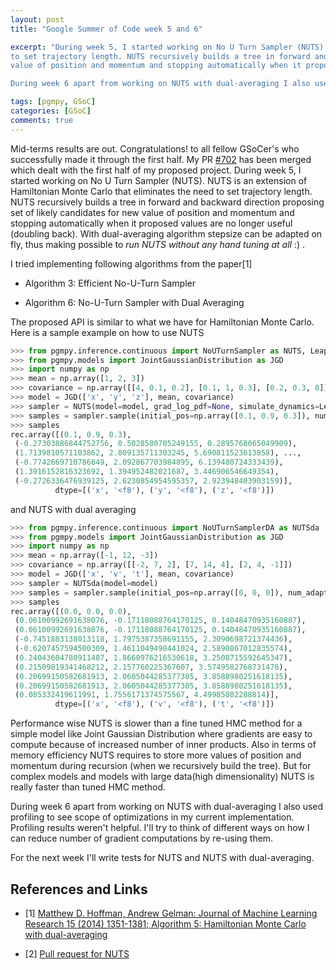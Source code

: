 ```yaml
---
layout: post
title: "Google Summer of Code week 5 and 6"

excerpt: "During week 5, I started working on No U Turn Sampler (NUTS). NUTS is an extension of Hamiltonian Monte Carlo that eliminates the need
to set trajectory length. NUTS recursively builds a tree in forward and backward direction proposing set of likely candidates for new
value of position and momentum and stopping automatically when it proposed values are no longer useful (doubling back).

During week 6 apart from working on NUTS with dual-averaging I also used profiling to see scope of optimizations in my current implementation."

tags: [pgmpy, GSoC]
categories: [GSoC]
comments: true
---
```

Mid-terms results are out. Congratulations! to all fellow GSoCer's who successfully made it through the first half.
My PR [#702](https://github.com/pgmpy/pgmpy/pull/702) has been merged which dealt with the first half of my proposed project.
During week 5, I started working on No U Turn Sampler (NUTS). NUTS is an extension of Hamiltonian Monte Carlo that eliminates the need
to set trajectory length. NUTS recursively builds a tree in forward and backward direction proposing set of likely candidates for new
value of position and momentum and stopping automatically when it proposed values are no longer useful (doubling back). With dual-averaging
algorithm stepsize can be adapted on fly, thus making possible to _run NUTS without any hand tuning at all_ :) .

I tried implementing following algorithms from the paper[1]

- Algorithm 3: Efficient No-U-Turn Sampler

- Algorithm 6: No-U-Turn Sampler with Dual Averaging

The proposed API is similar to what we have for Hamiltonian Monte Carlo. Here is a sample example on how to use NUTS

~~~python
>>> from pgmpy.inference.continuous import NoUTurnSampler as NUTS, LeapFrog
>>> from pgmpy.models import JointGaussianDistribution as JGD
>>> import numpy as np
>>> mean = np.array([1, 2, 3])
>>> covariance = np.array([[4, 0.1, 0.2], [0.1, 1, 0.3], [0.2, 0.3, 8]])
>>> model = JGD(['x', 'y', 'z'], mean, covariance)
>>> sampler = NUTS(model=model, grad_log_pdf=None, simulate_dynamics=LeapFrog)
>>> samples = sampler.sample(initial_pos=np.array([0.1, 0.9, 0.3]), num_samples=20000,stepsize=0.4)
>>> samples
rec.array([(0.1, 0.9, 0.3),
 (-0.27303886844752756, 0.5028580705249155, 0.2895768065049909),
 (1.7139810571103862, 2.809135711303245, 5.690811523613858), ...,
 (-0.7742669710786649, 2.092867703984895, 6.139480724333439),
 (1.3916152816323692, 1.394952482021687, 3.446906546649354),
 (-0.2726336476939125, 2.6230854954595357, 2.923948403903159)], 
          dtype=[('x', '<f8'), ('y', '<f8'), ('z', '<f8')])
~~~

 and NUTS with dual averaging

~~~python
>>> from pgmpy.inference.continuous import NoUTurnSamplerDA as NUTSda
>>> from pgmpy.models import JointGaussianDistribution as JGD
>>> import numpy as np
>>> mean = np.array([-1, 12, -3])
>>> covariance = np.array([[-2, 7, 2], [7, 14, 4], [2, 4, -1]])
>>> model = JGD(['x', 'v', 't'], mean, covariance)
>>> sampler = NUTSda(model=model)
>>> samples = sampler.sample(initial_pos=np.array([0, 0, 0]), num_adapt=10, num_samples=10, stepsize=0.25)
>>> samples
rec.array([(0.0, 0.0, 0.0),
 (0.06100992691638076, -0.17118088764170125, 0.14048470935160887),
 (0.06100992691638076, -0.17118088764170125, 0.14048470935160887),
 (-0.7451883138013118, 1.7975387358691155, 2.3090698721374436),
 (-0.6207457594500309, 1.4611049498441024, 2.5890867012835574),
 (0.24043604780911487, 1.8660976216530618, 3.2508715592645347),
 (0.21509819341468212, 2.157760225367607, 3.5749582768731476),
 (0.20699150582681913, 2.0605044285377305, 3.8588980251618135),
 (0.20699150582681913, 2.0605044285377305, 3.8588980251618135),
 (0.085332419611991, 1.7556171374575567, 4.49985082288814)], 
          dtype=[('x', '<f8'), ('v', '<f8'), ('t', '<f8')])
~~~

Performance wise NUTS is slower than a fine tuned HMC method for a simple model like Joint Gaussian Distribution where gradients are easy to compute
because of increased number of inner products. Also in terms of memory efficiency NUTS requires to store more values of position and momentum during recursion
(when we recursively build the tree). But for complex models and models with large data(high dimensionality) NUTS is really faster than tuned HMC method.

During week 6 apart from working on NUTS with dual-averaging I also used profiling to see scope of optimizations in my current implementation.
Profiling results weren't helpful. I'll try to think of different ways on how I can reduce number of gradient computations by re-using them.

For the next week I'll write tests for NUTS and NUTS with dual-averaging.

## References and Links
- [1] [Matthew D. Hoffman, Andrew Gelman: Journal of Machine Learning Research 15 (2014) 1351-1381; Algorithm 5: Hamiltonian Monte Carlo with dual-averaging](http://www.stat.columbia.edu/~gelman/research/published/nuts.pdf)

- [2] [Pull request for NUTS](https://github.com/pgmpy/pgmpy/pull/706)
